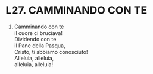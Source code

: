 # L27. CAMMINANDO CON TE

<ol>
  <li>Camminando con te<br>
    il cuore ci bruciava!<br>
    Dividendo con te<br>
    il Pane della Pasqua,<br>
    Cristo, ti abbiamo conosciuto!<br>
    Alleluia, alleluia,<br>
    alleluia, alleluia!</li>
</ol>
